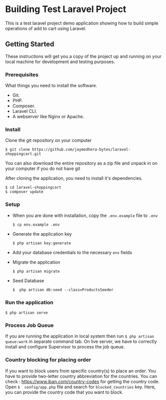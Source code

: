 # Building Test Laravel Project
This is a test laravel project demo application showing how to build simple operations of add to cart using Laravel.

## Getting Started
These instructions will get you a copy of the project up and running on your local machine for development and testing purposes.

### Prerequisites
What things you need to install the software.

* Git.
* PHP.
* Composer.
* Laravel CLI.
* A webserver like Nginx or Apache.

### Install
Clone the git repository on your computer

```$ git clone https://github.com/jaymodhera-bytes/laravel-shoppingcart.git```


You can also download the entire repository as a zip file and unpack in on your computer if you do not have git

After cloning the application, you need to install it's dependencies.

```
$ cd laravel-shoppingcart
$ composer update
```


### Setup
- When you are done with installation, copy the `.env.example` file to `.env`

  ```$ cp env.example .env```


- Generate the application key

  ```$ php artisan key:generate```


- Add your database credentials to the necessary `env` fields

- Migrate the application

  ```$ php artisan migrate```

- Seed Database

  ```$  php artisan db:seed --class=ProductsSeeder```


### Run the application

  ```$ php artisan serve```

### Process Job Queue
If you are running the application in local system then run ```$ php artisan queue:work``` in separate command tab. On live server, we have to correctly install and configure Supervisor to process the job queue.


### Country blocking for placing order
If you want to block users from specific country(s) to place an order. You have to provide two-letter country abbreviation for the countries. You can check : https://www.iban.com/country-codes for getting the country code. Open ```$  config/app.php``` file and search for ```blocked_countries``` key. Here, you can provide the country code that you want to block.
